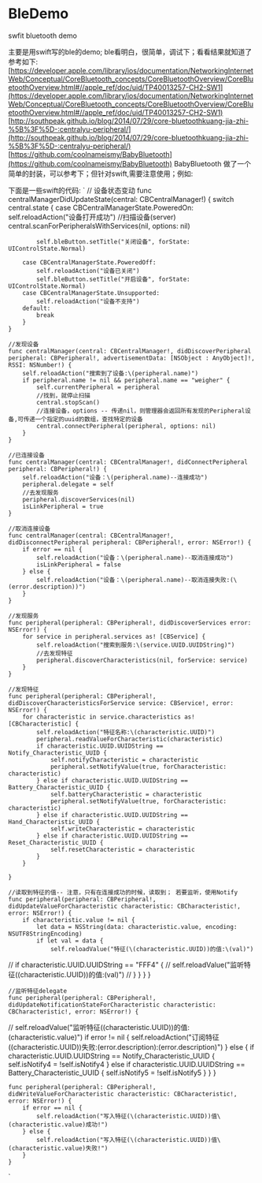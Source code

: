 # BleDemo
swfit bluetooth demo

主要是用swift写的ble的demo; ble看明白，很简单，调试下；看看结果就知道了
参考如下: 
[https://developer.apple.com/library/ios/documentation/NetworkingInternetWeb/Conceptual/CoreBluetooth_concepts/CoreBluetoothOverview/CoreBluetoothOverview.html#//apple_ref/doc/uid/TP40013257-CH2-SW1](https://developer.apple.com/library/ios/documentation/NetworkingInternetWeb/Conceptual/CoreBluetooth_concepts/CoreBluetoothOverview/CoreBluetoothOverview.html#//apple_ref/doc/uid/TP40013257-CH2-SW1)
[http://southpeak.github.io/blog/2014/07/29/core-bluetoothkuang-jia-zhi-%5B%3F%5D-:centralyu-peripheral/](http://southpeak.github.io/blog/2014/07/29/core-bluetoothkuang-jia-zhi-%5B%3F%5D-:centralyu-peripheral/)
[https://github.com/coolnameismy/BabyBluetooth](https://github.com/coolnameismy/BabyBluetooth)
BabyBluetooth 做了一个简单的封装，可以参考下；但针对swift,需要注意使用；例如:


下面是一些swift的代码:
`
// 设备状态变动
    func centralManagerDidUpdateState(central: CBCentralManager!) {
        switch central.state {
        case CBCentralManagerState.PoweredOn:
            self.reloadAction("设备打开成功")
            //扫描设备(server)
            central.scanForPeripheralsWithServices(nil, options: nil)
            
            self.bleButton.setTitle("关闭设备", forState: UIControlState.Normal)
            
        case CBCentralManagerState.PoweredOff:
            self.reloadAction("设备已关闭")
            self.bleButton.setTitle("开启设备", forState: UIControlState.Normal)
        case CBCentralManagerState.Unsupported:
            self.reloadAction("设备不支持")
        default:
            break
        }
    }
    
    //发现设备
    func centralManager(central: CBCentralManager!, didDiscoverPeripheral peripheral: CBPeripheral!, advertisementData: [NSObject : AnyObject]!, RSSI: NSNumber!) {
        self.reloadAction("搜索到了设备:\(peripheral.name)")
        if peripheral.name != nil && peripheral.name == "weigher" {
            self.currentPeripheral = peripheral
            //找到，就停止扫描
            central.stopScan()
            //连接设备，options -- 传递nil，则管理器会返回所有发现的Peripheral设备,可传递一个指定的uuid的数组，查找特定的设备
            central.connectPeripheral(peripheral, options: nil)
        }
    }
    
    //已连接设备
    func centralManager(central: CBCentralManager!, didConnectPeripheral peripheral: CBPeripheral!) {
        self.reloadAction("设备：\(peripheral.name)--连接成功")
        peripheral.delegate = self
        //去发现服务
        peripheral.discoverServices(nil)
        isLinkPeripheral = true
    }
    
    //取消连接设备
    func centralManager(central: CBCentralManager!, didDisconnectPeripheral peripheral: CBPeripheral!, error: NSError!) {
        if error == nil {
            self.reloadAction("设备：\(peripheral.name)--取消连接成功")
            isLinkPeripheral = false
        } else {
            self.reloadAction("设备：\(peripheral.name)--取消连接失败:(\(error.description))")
        }
    }
    
    //发现服务
    func peripheral(peripheral: CBPeripheral!, didDiscoverServices error: NSError!) {
        for service in peripheral.services as! [CBService] {
            self.reloadAction("搜索到服务:\(service.UUID.UUIDString)")
            //去发现特征
            peripheral.discoverCharacteristics(nil, forService: service)
        }
    }
    
    //发现特征
    func peripheral(peripheral: CBPeripheral!, didDiscoverCharacteristicsForService service: CBService!, error: NSError!) {
        for characteristic in service.characteristics as! [CBCharacteristic] {
            self.reloadAction("特征名称:\(characteristic.UUID)")
            peripheral.readValueForCharacteristic(characteristic)
            if characteristic.UUID.UUIDString == Notify_Characteristic_UUID {
                self.notifyCharacteristic = characteristic
                peripheral.setNotifyValue(true, forCharacteristic: characteristic)
            } else if characteristic.UUID.UUIDString == Battery_Characteristic_UUID {
                self.batteryCharacteristic = characteristic
                peripheral.setNotifyValue(true, forCharacteristic: characteristic)
            } else if characteristic.UUID.UUIDString == Hand_Characteristic_UUID {
                self.writeCharacteristic = characteristic
            } else if characteristic.UUID.UUIDString == Reset_Characteristic_UUID {
                self.resetCharacteristic = characteristic
            }
        }
        
    }
    
    //读取到特征的值-- 注意，只有在连接成功的时候，读取到； 若要监听，使用Notify
    func peripheral(peripheral: CBPeripheral!, didUpdateValueForCharacteristic characteristic: CBCharacteristic!, error: NSError!) {
        if characteristic.value != nil {
            let data = NSString(data: characteristic.value, encoding: NSUTF8StringEncoding)
            if let val = data {
                self.reloadValue("特征(\(characteristic.UUID))的值:\(val)")
//                if characteristic.UUID.UUIDString == "FFF4" {
//                    self.reloadValue("监听特征(\(characteristic.UUID))的值:\(val)")
//                }
            }
        }
    }
    
    //监听特征delegate
    func peripheral(peripheral: CBPeripheral!, didUpdateNotificationStateForCharacteristic characteristic: CBCharacteristic!, error: NSError!) {
//        self.reloadValue("监听特征(\(characteristic.UUID))的值:\(characteristic.value)")
        if error != nil {
            self.reloadAction("订阅特征(\(characteristic.UUID))失败:\(error.description):\(error.description)")
        } else {
            if characteristic.UUID.UUIDString == Notify_Characteristic_UUID {
                self.isNotify4 = !self.isNotify4
            } else if characteristic.UUID.UUIDString == Battery_Characteristic_UUID {
                self.isNotify5 = !self.isNotify5
            }
        }
    }
    
    func peripheral(peripheral: CBPeripheral!, didWriteValueForCharacteristic characteristic: CBCharacteristic!, error: NSError!) {
        if error == nil {
            self.reloadAction("写入特征(\(characteristic.UUID))值\(characteristic.value)成功!")
        } else {
            self.reloadAction("写入特征(\(characteristic.UUID))值\(characteristic.value)失败!")
        }
    }

`

